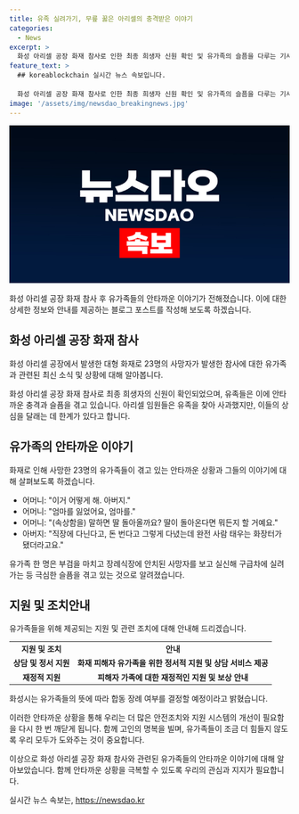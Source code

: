 ```yaml
---
title: 유족 실려가기, 무릎 꿇은 아리셀의 충격받은 이야기
categories:
  - News
excerpt: >
  화성 아리셀 공장 화재 참사로 인한 최종 희생자 신원 확인 및 유가족의 슬픔을 다루는 기사입니다. 화재로 생명을 잃은 이들을 애도하는 가족들의 절망적인 상황과 아리셀 임원들의 사과에도 불구하고 어머니와 아버지의 슬픔을 달래기에는 역부족한 상황을 다루고 있습니다. 유가족들의 슬픔과 분노를 인터뷰를 통해 생생하게 전달하며, 화성시가 유가족의 뜻에 따라 합동 장례 여부를 결정할 것이라고 밝혔습니다.
feature_text: >
  ## koreablockchain 실시간 뉴스 속보입니다.

  화성 아리셀 공장 화재 참사로 인한 최종 희생자 신원 확인 및 유가족의 슬픔을 다루는 기사입니다. 화재로 생명을 잃은 이들을 애도하는 가족들의 절망적인 상황과 아리셀 임원들의 사과에도 불구하고 어머니와 아버지의 슬픔을 달래기에는 역부족한 상황을 다루고 있습니다. 유가족들의 슬픔과 분노를 인터뷰를 통해 생생하게 전달하며, 화성시가 유가족의 뜻에 따라 합동 장례 여부를 결정할 것이라고 밝혔습니다.
image: '/assets/img/newsdao_breakingnews.jpg'
---
```


<p><img src="/assets/img/newsdao_breakingnews.jpg" alt="koreablockchain 속보" /></p>

<p>화성 아리셀 공장 화재 참사 후 유가족들의 안타까운 이야기가 전해졌습니다. 이에 대한 상세한 정보와 안내를 제공하는 블로그 포스트를 작성해 보도록 하겠습니다.</p>

<h2 data-ke-size="size26">화성 아리셀 공장 화재 참사</h2>

<p>화성 아리셀 공장에서 발생한 대형 화재로 23명의 사망자가 발생한 참사에 대한 유가족과 관련된 최신 소식 및 상황에 대해 알아봅니다.</p>

<p data-ke-size="size16">화성 아리셀 공장 화재 참사로 최종 희생자의 신원이 확인되었으며, 유족들은 이에 안타까운 충격과 슬픔을 겪고 있습니다. 아리셀 임원들은 유족을 찾아 사과했지만, 이들의 상심을 달래는 데 한계가 있다고 합니다.</p>

<h2 data-ke-size="size26">유가족의 안타까운 이야기</h2>

<p>화재로 인해 사망한 23명의 유가족들이 겪고 있는 안타까운 상황과 그들의 이야기에 대해 살펴보도록 하겠습니다.</p>

<ul>
  <li>어머니: "이거 어떻게 해. 아버지."</li>
  <li>어머니: "엄마를 잃었어요, 엄마를."</li>
  <li>어머니: "(속상함을) 말하면 딸 돌아올까요? 딸이 돌아온다면 뭐든지 할 거예요."</li>
  <li>아버지: "직장에 다닌다고, 돈 번다고 그렇게 다녔는데 완전 사람 태우는 화장터가 됐더라고요."</li>
</ul>

<p data-ke-size="size16">유가족 한 명은 부검을 마치고 장례식장에 안치된 사망자를 보고 실신해 구급차에 실려가는 등 극심한 슬픔을 겪고 있는 것으로 알려졌습니다.</p>

<h2 data-ke-size="size26">지원 및 조치안내</h2>

<p>유가족들을 위해 제공되는 지원 및 관련 조치에 대해 안내해 드리겠습니다.</p>

<table>
  <tr>
    <td style="text-align: center; height: 17px;"><b>지원 및 조치</b></td>
    <td style="text-align: center; height: 17px;"><b>안내</b></td>
  </tr>
  <tr>
    <td style="text-align: center; height: 17px;"><b>상담 및 정서 지원</b></td>
    <td style="text-align: center; height: 17px;"><b>화재 피해자 유가족을 위한 정서적 지원 및 상담 서비스 제공</b></td>
  </tr>
  <tr>
    <td style="text-align: center; height: 17px;"><b>재정적 지원</b></td>
    <td style="text-align: center; height: 17px;"><b>피해자 가족에 대한 재정적인 지원 및 보상 안내</b></td>
  </tr>
</table>

<p data-ke-size="size16">화성시는 유가족들의 뜻에 따라 합동 장례 여부를 결정할 예정이라고 밝혔습니다.</p>

<p>이러한 안타까운 상황을 통해 우리는 더 많은 안전조치와 지원 시스템의 개선이 필요함을 다시 한 번 깨닫게 됩니다. 함께 고인의 명복을 빌며, 유가족들이 조금 더 힘들지 않도록 우리 모두가 도와주는 것이 중요합니다.</p>

<p>이상으로 화성 아리셀 공장 화재 참사와 관련된 유가족들의 안타까운 이야기에 대해 알아보았습니다. 함께 안타까운 상황을 극복할 수 있도록 우리의 관심과 지지가 필요합니다.</p>
실시간 뉴스 속보는, <a href="https://newsdao.kr" rel="dofollow">https://newsdao.kr</a>


